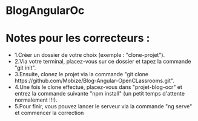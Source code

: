 # BlogAngularOc

<h1>Notes pour les correcteurs :</h1> 
<ul>
  <li>1.Créer un dossier de votre choix (exemple : "clone-projet").</li>
  <li>2.Via votre terminal, placez-vous sur ce dossier et tapez la commande "git init".</li>
  <li>3.Ensuite, clonez le projet via la commande "git clone https://github.com/Mobize/Blog-Angular-OpenCLassrooms.git".</li>
  <li>4.Une fois le clone effectué, placez-vous dans "projet-blog-ocr" et entrez la commande suivante "npm install" (un petit temps d'attente normalement !!!).</li>
  <li>5.Pour finir, vous pouvez lancer le serveur via la commande "ng serve" et commencer la correction</li>
</ul>
 


